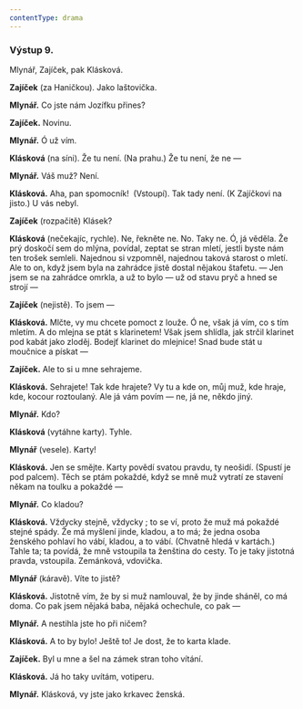 ```yaml
---
contentType: drama
---
```


<section>

### Výstup 9.

Mlynář, Zajíček, pak Klásková.

</section>

<section>

**Zajíček** (za Haničkou). Jako laštovička. 

**Mlynář.** Co jste nám Jozífku přines? 

**Zajíček.** Novinu.

**Mlynář.** Ó už vím.

**Klásková** (na síni). Že tu není. (Na prahu.) Že tu není, že ne —

**Mlynář.** Váš muž? Není.

**Klásková.** Aha, pan spomocník!  (Vstoupí). Tak tady není. (K Zajíčkovi na jisto.) U vás nebyl. 

**Zajíček** (rozpačitě) Klásek?

**Klásková** (nečekajíc, rychle). Ne, řekněte ne. No. Taky ne. Ó, já věděla. Že prý doskočí sem do mlýna, povídal, zeptat se stran mletí, jestli byste nám ten trošek semleli. Najednou si vzpomněl, najednou taková starost o mletí. Ale to on, když jsem byla na zahrádce jistě dostal nějakou štafetu. — Jen jsem se na zahrádce omrkla, a už to bylo — už od stavu pryč a hned se strojí —

**Zajíček** (nejistě). To jsem —

**Klásková.** Mlčte, vy mu chcete pomoct z louže. Ó ne, však já vím, co s tím mletím. A do mlejna se ptát s klarinetem! Však jsem shlídla, jak strčil klarinet pod kabát jako zloděj. Bodejť klarinet do mlejnice! Snad bude stát u moučnice a pískat —

**Zajíček.** Ale to si u mne sehrajeme.

**Klásková.** Sehrajete! Tak kde hrajete? Vy tu a kde on, můj muž, kde hraje, kde, kocour roztoulaný. Ale já vám povím — ne, já ne, někdo jiný.

**Mlynář.** Kdo?

**Klásková** (vytáhne karty). Tyhle. 

**Mlynář** (vesele). Karty!

**Klásková.** Jen se smějte. Karty povědí svatou pravdu, ty neošidí. (Spustí je pod palcem). Těch se ptám pokaždé, když se mně muž vytratí ze stavení někam na toulku a pokaždé —

**Mlynář.** Co kladou?

**Klásková.** Vždycky stejně, vždycky ; to se ví, proto že muž má pokaždé stejné spády. Že má myšlení jinde, kladou, a to má; že jedna osoba ženského pohlaví ho vábí, kladou, a to vábí. (Chvatně hledá v kartách.) Tahle ta; ta povídá, že mně vstoupila ta ženština do cesty. To je taky jistotná pravda, vstoupila. Zemánková, vdovička.

**Mlynář** (káravě). Víte to jistě?

**Klásková.** Jistotně vím, že by si muž namlouval, že by jinde sháněl, co má doma. Co pak jsem nějaká baba, nějaká ochechule, co pak —

**Mlynář.** A nestihla jste ho při ničem?

**Klásková.** A to by bylo! Ještě to! Je dost, že to karta klade.

**Zajíček.** Byl u mne a šel na zámek stran toho vítání.

**Klásková.** Já ho taky uvítám, votiperu. 

**Mlynář.** Klásková, vy jste jako krkavec ženská.

</section>
